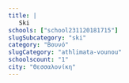 ```yaml
---
title: |
   Ski
schools: ["school231120181715"]
slugSubcategory: "ski"
category: "Βουνό"
slugCategory: "athlimata-vounou"
schoolscount: "1"
city: "Θεσσαλονίκη"
---
```


